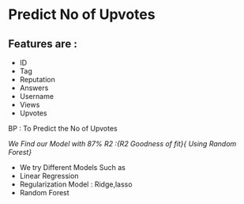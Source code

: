 # Predict No of Upvotes 

## Features are :

- ID
- Tag
- Reputation 
- Answers
- Username 
- Views
- Upvotes

<label> BP : To Predict the No of Upvotes </label>


<i> We Find our Model with 87% R2 :{R2 Goodness of fit}{ Using Random Forest}</i>

- We try Different Models Such as
- Linear Regression
- Regularization Model : Ridge,lasso
- Random Forest

